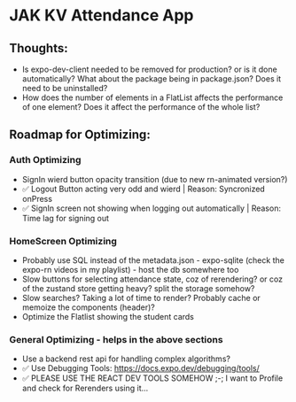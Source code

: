 # JAK KV Attendance App

## Thoughts:

- Is expo-dev-client needed to be removed for production? or is it done automatically? What about the package being in package.json? Does it need to be uninstalled?
- How does the number of elements in a FlatList affects the performance of one element? Does it affect the performance of the whole list?

## Roadmap for Optimizing:

### Auth Optimizing

- SignIn wierd button opacity transition (due to new rn-animated version?)
- ✅ Logout Button acting very odd and wierd | Reason: Syncronized onPress
- ✅ SignIn screen not showing when logging out automatically | Reason: Time lag for signing out

### HomeScreen Optimizing

- Probably use SQL instead of the metadata.json - expo-sqlite (check the expo-rn videos in my playlist) - host the db somewhere too
- Slow buttons for selecting attendance state, coz of rerendering? or coz of the zustand store getting heavy? split the storage somehow?
- Slow searches? Taking a lot of time to render? Probably cache or memoize the components (header)?
- Optimize the Flatlist showing the student cards

### General Optimizing - helps in the above sections

- Use a backend rest api for handling complex algorithms?
- ✅ Use Debugging Tools: https://docs.expo.dev/debugging/tools/
- ✅ PLEASE USE THE REACT DEV TOOLS SOMEHOW ;-; I want to Profile and check for Rerenders using it...
